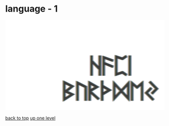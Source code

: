 # language - 1
[![happy_birthday.png](https://raw.githubusercontent.com/buckmanc/wallpapers/main/terminal/chromatic%20aberration/little/language/happy_birthday.png "happy_birthday.png")](https://raw.githubusercontent.com/buckmanc/wallpapers/main/terminal/chromatic%20aberration/little/language/happy_birthday.png)



[back to top](#)
[up one level](/terminal/chromatic%20aberration/little/README.MD)
